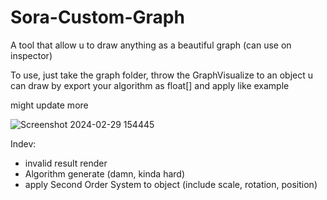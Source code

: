 # Sora-Custom-Graph
A tool that allow u to draw anything as a beautiful graph (can use on inspector)

To use, just take the graph folder, throw the GraphVisualize to an object
u can draw by export your algorithm as float[] and apply like example

might update more

![Screenshot 2024-02-29 154445](https://github.com/SoraTheDuck/Sora-Custom-Graph/assets/78374696/d10acabe-4b5b-4f07-802f-21663931ca26)


Indev:
- invalid result render
- Algorithm generate (damn, kinda hard)
- apply Second Order System to object (include scale, rotation, position)
